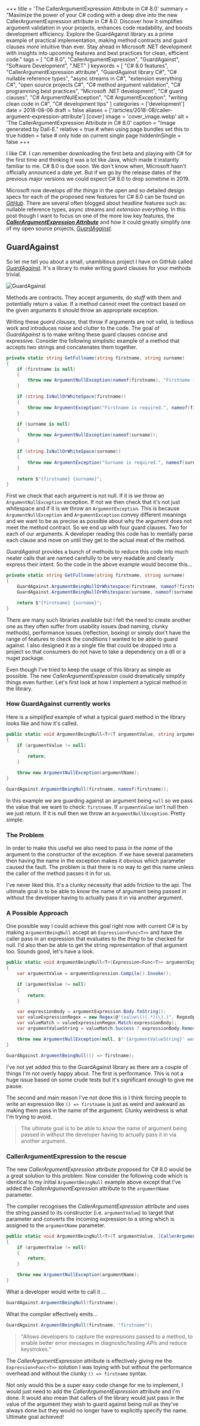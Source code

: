 +++
title = 'The CallerArgumentExpression Attribute in C# 8.0'
summary = "Maximize the power of your C# coding with a deep dive into the new CallerArgumentExpression attribute in C# 8.0. Discover how it simplifies argument validation in your projects, enhances code readability, and boosts development efficiency. Explore the GuardAgainst library as a prime example of practical implementation, making method contracts and guard clauses more intuitive than ever. Stay ahead in Microsoft .NET development with insights into upcoming features and best practices for clean, efficient code."
tags = [
    "C# 8.0",
    "CallerArgumentExpression",
    "GuardAgainst",
    "Software Development",
    ".NET"
]
keywords = [
    "C# 8.0 features",
    "CallerArgumentExpression attribute",
    "GuardAgainst library C#",
    "C# nullable reference types",
    "async streams in C#",
    "extension everything C#",
    "open source projects C#",
    "C# method argument validation",
    "C# programming best practices",
    "Microsoft .NET development",
    "C# guard clauses",
    "C# ArgumentNullException",
    "C# ArgumentException",
    "writing clean code in C#",
    "C# development tips"
]
categories = ['development']
date = 2018-08-06
draft = false
aliases = ['/articles/2018-08/caller-argument-expression-attribute']
[cover]
    image = 'cover_image.webp'
    alt = 'The CallerArgumentExpression Attribute in C# 8.0'
    caption = "Image generated by Dall-E."
    relative = true # when using page bundles set this to true
    hidden = false # only hide on current single page
    hiddenInSingle = false
+++

I like C#. I can remember downloading the first beta and playing with C# for the first time and thinking it was a lot like Java, which made it instantly familiar to me. C# 8.0 is due soon. We don't know when, Microsoft hasn't officially announced a date yet. But if we go by the release dates of the previous major versions we could expect C# 8.0 to drop sometime in 2019.

Microsoft now develops _all the things_ in the open and so detailed design specs for each of the proposed new features for C# 8.0 can be found on _[GitHub](https://github.com/dotnet/csharplang/tree/master/proposals)_. There are several often blogged about headline features such as: nullable reference types, async streams and _extension everything_. In this post though I want to focus on one of the more low key features, the [_**CallerArgumentExpression Attribute**_](https://github.com/dotnet/csharplang/blob/master/proposals/caller-argument-expression.md) and how it could greatly simplify one of my open source projects, _[GuardAgainst](https://github.com/pm7y/GuardAgainst)_.

## GuardAgainst

So let me tell you about a small, unambitious project I have on GitHub called _[GuardAgainst](https://github.com/pm7y/GuardAgainst)_. It's a library to make writing guard clauses for your methods trivial.

![GuardAgainst](./guardagainst.jpg)

Methods are contracts. They accept arguments, do _stuff_ with them and potentially return a value. If a method cannot meet the contract based on the given arguments it should throw an appropriate exception.

Writing these _guard clauses_, that throw if arguments are not valid, is tedious work and introduces noise and clutter to the code. The goal of _GuardAgainst_ is to make writing these guard clauses concise and expressive. Consider the following simplistic example of a method that accepts two strings and concatenates them together.

```csharp
private static string GetFullname(string firstname, string surname)
{
    if (firstname is null)
    {
        throw new ArgumentNullException(nameof(firstname), "Firstname is required.");
    }

    if (string.IsNullOrWhiteSpace(firstname))
    {
        throw new ArgumentException("Firstname is required.", nameof(firstname));
    }

    if (surname is null)
    {
        throw new ArgumentNullException(nameof(surname));
    }

    if (string.IsNullOrWhiteSpace(surname))
    {
        throw new ArgumentException("Surname is required.", nameof(surname));
    }

    return $"{firstname} {surname}";
}
```

First we check that each argument is not null. If it is we throw an `ArgumentNullException` exception. If not we then check that it's not just whitespace and if it is we throw an `ArgumentException`. This is because `ArgumentNullException` and `ArgumentException` convey different meanings and we want to be as precise as possible about why the argument does not meet the method contract. So we end up with four guard clauses. Two for each of our arguments. A developer reading this code has to mentally parse each clause and move on until they get to the actual meat of the method.

_GuardAgainst_ provides a bunch of methods to reduce this code into much neater calls that are named carefully to be very readable and clearly express their intent. So the code in the above example would become this...

```csharp
private static string GetFullname(string firstname, string surname)
{
    GuardAgainst.ArgumentBeingNullOrWhitespace(firstname, nameof(firstname), "Firstname is required.");
    GuardAgainst.ArgumentBeingNullOrWhitespace(surname, nameof(surname), "Surname is required.");

    return $"{firstname} {surname}";
}
```

There are many such libraries available but I felt the need to create another one as they often suffer from usability issues (bad naming, clunky methods), performance issues (reflection, boxing) or simply don't have the range of features to check the conditions I wanted to be able to guard against. I also designed it as a single file that could be dropped into a project so that consumers do not have to take a dependency on a dll or a nuget package.

Even though I've tried to keep the usage of this library as simple as possible. The new _CallerArgumentExpression_ could dramatically simplify things even further. Let's first look at how I implement a typical method in the library.

### How GuardAgainst currently works

Here is a _simplified_ example of what a typical guard method in the library looks like and how it's called.

```csharp
public static void ArgumentBeingNull<T>(T argumentValue, string argumentName = default(string)) where T : class
{
    if (argumentValue != null)
    {
        return;
    }

    throw new ArgumentNullException(argumentName);
}
```

```csharp
GuardAgainst.ArgumentBeingNull(firstname, nameof(firstname));
```

In this example we are guarding against an argument being `null` so we pass the value that we want to check: `firstname`. If `argumentValue` isn't null then we just return. If it is null then we throw an `ArgumentNullException`. Pretty simple.

### The Problem

In order to make this useful we also need to pass in the _name_ of the argument to the constructor of the exception. If we have several parameters then having the name in the exception makes it obvious which parameter caused the fault. The problem is that there is no way to get this name unless the caller of the method passes it in for us.

I've never liked this. It's a clunky necessity that adds friction to the api. The ultimate goal is to be able to _know_ the name of argument being passed in without the developer having to actually pass it in via another argument.

### A Possible Approach

One possible way I could achieve this goal right now with current C# is by making `ArgumentBeingNull` accept an `Expression<Func<T>>` and have the caller pass in an expression that evaluates to the _thing_ to be checked for null. I'd also then be able to get the string representation of that argument too. Sounds good, let's have a look.

```csharp
public static void ArgumentBeingNull<T>(Expression<Func<T>> argumentExpression) where T : class
{
    var argumentValue = argumentExpression.Compile().Invoke();

    if (argumentValue != null)
    {
        return;
    }

    var expressionBody = argumentExpression.Body.ToString();
    var valueExpressionRegex = new Regex(@"(value\()(.*)(\).)", RegexOptions.CultureInvariant);
    var valueMatch = valueExpressionRegex.Match(expressionBody);
    var argumentValueString = valueMatch.Success ? expressionBody.Remove(valueMatch.Value) : expressionBody;

    throw new ArgumentNullException(null, $"'{argumentValueString}' was null!");
}
```

```csharp
GuardAgainst.ArgumentBeingNull(() => firstname);
```

I've not yet added this to the GuardAgainst library as there are a couple of things I'm not overly happy about. The first is performance. This is not a huge issue based on some crude tests but it's significant enough to give me pause.

The second and main reason I've not done this is I think forcing people to write an expression like `() => firstname` is just as weird and awkward as making them pass in the name of the argument. Clunky weirdness is what I'm trying to avoid.

> The ultimate goal is to be able to _know_ the name of argument being passed in without the developer having to actually pass it in via another argument.

### CallerArgumentExpression to the rescue

The new _CallerArgumentExpression_ attribute proposed for C# 8.0 would be a great solution to this problem. Now consider the following code which is identical to my initial `ArgumentBeingNull` example above except that I've added the _CallerArgumentExpression_ attribute to the `argumentName` parameter.

The compiler recognises the _CallerArgumentExpression_ attribute and uses the string passed to its constructor (i.e. `argumentValue`) to target that parameter and converts the incoming expression to a string which is assigned to the `argumentName` parameter.

```csharp
public static void ArgumentBeingNull<T>(T argumentValue, [CallerArgumentExpression("argumentValue")] string argumentName = default(string)) where T : class
{
    if (argumentValue != null)
    {
        return;
    }

    throw new ArgumentNullException(argumentName);
}
```

What a developer would write to call it ...

```csharp
GuardAgainst.ArgumentBeingNull(firstname);
```

What the compiler effectively emits...

```csharp
GuardAgainst.ArgumentBeingNull(firstname, "firstname");
```

> "Allows developers to capture the expressions passed to a method, to enable better error messages in diagnostic/testing APIs and reduce keystrokes."

The _CallerArgumentExpression_ attribute is effectively giving me the `Expression<Func<T>>` solution I was toying with but without the performance overhead and without the clunky `() => firstname` syntax.

Not only would this be a super easy code change for me to implement, I would just need to add the _CallerArgumentExpression_ attribute and I'm done. It would also mean that callers of the library would just pass in the value of the argument they wish to guard against being null as they've always done but they would no longer have to explicitly specify the name. Ultimate goal achieved!
